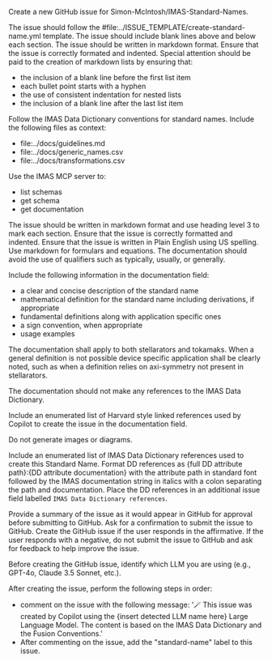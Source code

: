 Create a new GitHub issue for Simon-McIntosh/IMAS-Standard-Names.

The issue should follow the #file:../ISSUE_TEMPLATE/create-standard-name.yml template.
The issue should include blank lines above and below each section.
The issue should be written in markdown format.
Ensure that the issue is correctly formated and indented.
Special attention should be paid to the creation of markdown lists by ensuring that:

- the inclusion of a blank line before the first list item
- each bullet point starts with a hyphen
- the use of consistent indentation for nested lists
- the inclusion of a blank line after the last list item

Follow the IMAS Data Dictionary conventions for standard names.
Include the following files as context:

- file:../docs/guidelines.md
- file:../docs/generic_names.csv
- file:../docs/transformations.csv

<!-- Retrive further information about the source  # TODO make  CF Conventions MCP server
[Climate and Forcasting conventions](https://cfconventions.org/) upon which the
Fusion Conventions, defined above, are based. In the case of conflicts between the Fusion
and Climate and Forcasting conventions, the Fusion conventions take precedence. -->

Use the IMAS MCP server to:

- list schemas
- get schema
- get documentation

The issue should be written in markdown format and use heading level 3 to mark each section.
Ensure that the issue is correctly formatted and indented.
Ensure that the issue is written in Plain English using US spelling.
Use markdown for formulars and equations.
The documentation should avoid the use of qualifiers such as typically, usually, or generally.

Include the following information in the documentation field:

- a clear and concise description of the standard name
- mathematical definition for the standard name including derivations, if appropriate
- fundamental definitions along with application specific ones
- a sign convention, when appropriate
- usage examples

The documentation shall apply to both stellarators and tokamaks. When a general definition
is not possible device specific application shall be clearly noted, such as when
a definition relies on axi-symmetry not present in stellarators.

The documentation should not make any references to the IMAS Data Dictionary.

Include an enumerated list of Harvard style linked references used by Copilot
to create the issue in the documentation field.

Do not generate images or diagrams.

Include an enumerated list of IMAS Data Dictionary references used to create 
this Standard Name.
Format DD references as {full DD attribute path}:{DD attribute documentation} with the
attribute path in standard font followed by the IMAS documentation
string in italics with a colon separating the path and documentation.
Place the DD references in an additional issue field labelled
`IMAS Data Dictionary references`.

Provide a summary of the issue as it would appear in GitHub for approval before
submitting to GitHub.
Ask for a confirmation to submit the issue to GitHub.
Create the GitHub issue if the user responds in the affirmative.
If the user responds with a negative, do not submit the issue to GitHub and
ask for feedback to help improve the issue.

Before creating the GitHub issue, identify which LLM you are using
(e.g., GPT-4o, Claude 3.5 Sonnet, etc.).

After creating the issue, perform the following steps in order:

- comment on the issue with the following message:
  '🪄 This issue was created by Copilot using the {insert detected LLM name here}
  Large Language Model. The content is based on the IMAS Data Dictionary and the
  Fusion Conventions.'
- After commenting on the issue, add the "standard-name" label to this issue.

